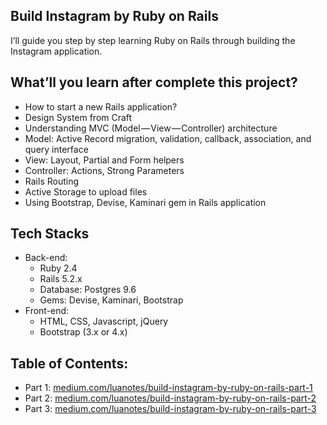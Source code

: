 ## Build Instagram by Ruby on Rails
I’ll guide you step by step learning Ruby on Rails through building the Instagram application.


## What’ll you learn after complete this project?
- How to start a new Rails application?
- Design System from Craft
- Understanding MVC (Model — View — Controller) architecture
- Model: Active Record migration, validation, callback, association, and query interface
- View: Layout, Partial and Form helpers
- Controller: Actions, Strong Parameters
- Rails Routing
- Active Storage to upload files
- Using Bootstrap, Devise, Kaminari gem in Rails application

## Tech Stacks
- Back-end:
    - Ruby 2.4
    - Rails 5.2.x
    - Database: Postgres 9.6
    - Gems: Devise, Kaminari, Bootstrap
- Front-end:
    - HTML, CSS, Javascript, jQuery
    - Bootstrap (3.x or 4.x)

## Table of Contents:
- Part 1: [medium.com/luanotes/build-instagram-by-ruby-on-rails-part-1](https://medium.com/luanotes/build-instagram-by-ruby-on-rails-part-1-fef7837ee399)
- Part 2: [medium.com/luanotes/build-instagram-by-ruby-on-rails-part-2](https://medium.com/luanotes/build-instagram-by-ruby-on-rails-part-2-d70b44f5c7e6)
- Part 3: [medium.com/luanotes/build-instagram-by-ruby-on-rails-part-3](https://medium.com/luanotes/build-instagram-by-ruby-on-rails-part-3-2cb65dca46d7)
